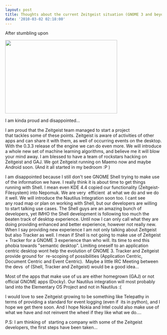 ```yaml
---
layout: post
title: Thoughts about the current Zeitgeist situation (GNOME 3 and beyond)
date: '2010-03-02 02:18:00'
---
```


<div>

After stumbling upon

<img title="RIM" src="http://www.blogcdn.com/www.engadget.com/media/2010/03/bb-super-apps-screen-shot.jpg" alt="" width="360" height="236" />

I am kinda proud and disappointed...

I am proud that the Zeitgeist team managed to start a project that tackles some of these points. Zeitgeist is aware of activities of other apps and can share it with them, as well of occurring events on the desktop. With the 0.3.3 release of the engine we can do even more. We will introduce a whole new set of machine learning algorithms, and believe me it will blow your mind away. I am blessed to have a team of rockstars hacking on Zeitgeist and GAJ. We got Zeitgeist running on Maemo now and maybe Android soon. (And it all started in my bedroom :P )

I am disappointed because I still don't see GNOME Shell trying to make use of the information we have. I really think it is about time to get things running with Shell. I mean even KDE 4.4 copied our functionality (Zeitgeist-Filesystem) into Nepomuk. We are very  efficient  at what we do and we do it well. We will introduce the Nautilus Integration soon too. I cant see any road map or plan on working with Shell, but our developers are willing to start talking use cases. The Shell guys are an amazing bunch of developers, yet IMHO the Shell development is following too much the beaten track of desktop experience. Until now I can only call what they are doing providing enhanced and better experience, however not really new. When I say providing new experience I am not only talking about Zeitgeist but also Tracker as well. I mean if Shell is not going to make use of Zeitgeist + Tracker for a GNOME 3 experience than who will. Its time to end this phobia towards "semantic desktop". Limiting oneself to an application centric desktop wont help the evolution of GNOME 3. Tracker and Zeitgeist provide ground for  re-scoping of possibilities (Application Centric, Document Centric and Event Centric).  Maybe a little IRC Meeting between the devs  of (Shell, Tracker and Zeitgeist) would be a good idea...

Most of the apps that make use of us are either homegrown (GAJ) or not official GNOME apps (Docky). Our Nautilus integration will most probably land into the Elementary OS Project and not in Nautilus :(

I would love to see Zeitgeist growing to be something like Telepathy in terms of providing a standard for event logging (even if  its in python), and I hope we get there soon. And I hope Nokia and Intel could also make use of what we have and not reinvent the wheel if they like what we do....

P.S: I am thinking of  starting a company with some of the Zeitgeist developers, the first steps have been taken...

</div>